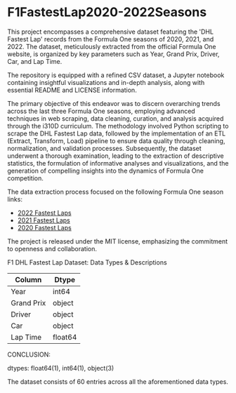 # F1FastestLap2020-2022Seasons

This project encompasses a comprehensive dataset featuring the 'DHL Fastest Lap' records from the Formula One seasons of 2020, 2021, and 2022. The dataset, meticulously extracted from the official Formula One website, is organized by key parameters such as Year, Grand Prix, Driver, Car, and Lap Time.

The repository is equipped with a refined CSV dataset, a Jupyter notebook containing insightful visualizations and in-depth analysis, along with essential README and LICENSE information.

The primary objective of this endeavor was to discern overarching trends across the last three Formula One seasons, employing advanced techniques in web scraping, data cleaning, curation, and analysis acquired through the i310D curriculum. The methodology involved Python scripting to scrape the DHL Fastest Lap data, followed by the implementation of an ETL (Extract, Transform, Load) pipeline to ensure data quality through cleaning, normalization, and validation processes. Subsequently, the dataset underwent a thorough examination, leading to the extraction of descriptive statistics, the formulation of informative analyses and visualizations, and the generation of compelling insights into the dynamics of Formula One competition.

The data extraction process focused on the following Formula One season links:

- [2022 Fastest Laps](https://www.formula1.com/en/results.html/2022/fastest-laps.html)
- [2021 Fastest Laps](https://www.formula1.com/en/results.html/2021/fastest-laps.html)
- [2020 Fastest Laps](https://www.formula1.com/en/results.html/2020/fastest-laps.html)

The project is released under the MIT license, emphasizing the commitment to openness and collaboration.

F1 DHL Fastest Lap Dataset: Data Types & Descriptions

| Column     | Dtype   |
|------------|---------|
| Year       | int64   | Year (2020-2022) of the recorded lap time. |
| Grand Prix | object  | Location of the Grand Prix where the lap time occurred. |
| Driver     | object  | Driver responsible for and achieving the recorded lap time. |
| Car        | object  | Formula One Car Racing Team associated with the recorded lap time. |
| Lap Time   | float64 | Recorded lap time in 'MM.SS' (minutes.seconds) format. (e.g., 1.24 represents 1 minute and 24 seconds) |

CONCLUSION:

dtypes: float64(1), int64(1), object(3)

The dataset consists of 60 entries across all the aforementioned data types.
 
 


  
